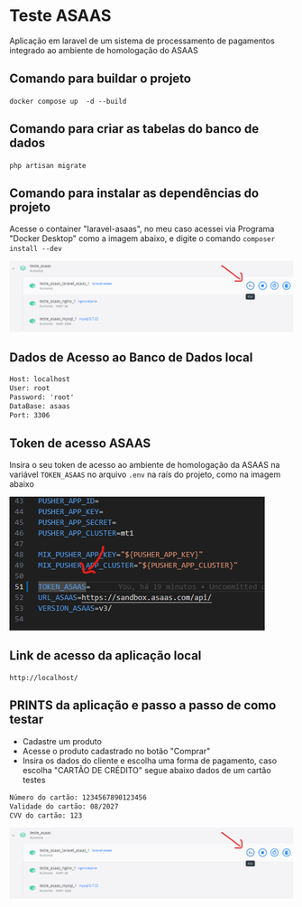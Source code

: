# Teste ASAAS
Aplicação em laravel de um sistema de processamento de pagamentos integrado
ao ambiente de homologação do ASAAS

## Comando para buildar o projeto
`docker compose up  -d --build`

## Comando para criar as tabelas do banco de dados
`php artisan migrate`

## Comando para instalar as dependências do projeto
Acesse o container "laravel-asaas", no meu caso acessei via Programa "Docker Desktop" como a imagem abaixo, e digite o comando `composer install --dev`

![alt text](docker.png)

## Dados de Acesso ao Banco de Dados local
```
Host: localhost
User: root
Password: 'root'
DataBase: asaas
Port: 3306
```

## Token de acesso ASAAS
Insira o seu token de acesso ao ambiente de homologação da ASAAS na variável `TOKEN_ASAAS` no arquivo `.env` na raís do projeto, como na imagem abaixo

![alt text](token.png)

## Link de acesso da aplicação local
```url
http://localhost/
```

## PRINTS da aplicação e passo a passo de como testar
- Cadastre um produto
- Acesse o produto cadastrado no botão "Comprar"
- Insira os dados do cliente e escolha uma forma de pagamento, caso escolha "CARTÃO DE CRÉDITO" segue abaixo dados de um cartão testes
```
Número do cartão: 1234567890123456
Validade do cartão: 08/2027
CVV do cartão: 123
```

![alt text](docker.png)
